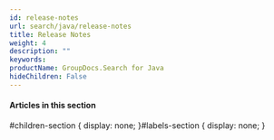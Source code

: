 ```yaml
---
id: release-notes
url: search/java/release-notes
title: Release Notes
weight: 4
description: ""
keywords: 
productName: GroupDocs.Search for Java
hideChildren: False
---
```

#### Articles in this section

#children-section { display: none; }#labels-section { display: none; }
